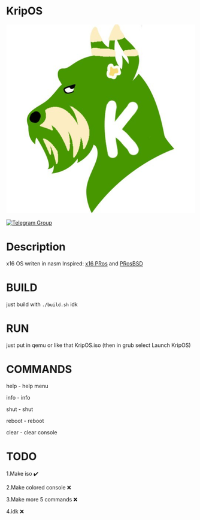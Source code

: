   # KripOS
  
    
  ![logo](logo.jpg)

[![Telegram Group](https://github.com/termux/termux-app/workflows/Build/badge.svg)](t.me/kripos_fans)


# Description
x16 OS writen in nasm 
Inspired:  [x16 PRos](https://github.com/PRoX2011/x16-PRos) and  [PRosBSD](https://github.com/pros-dev-fans/PRosBSD)

# BUILD
just build with ```./build.sh``` idk


# RUN

just put in qemu or like that KripOS.iso (then in grub select Launch KripOS)



# COMMANDS
help - help menu


info - info


shut - shut


reboot - reboot


clear - clear console



# TODO

1.Make iso ✔️


2.Make colored console ❌


3.Make more 5 commands ❌


4.idk ❌





